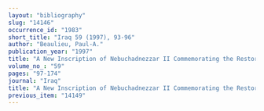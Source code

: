```yaml
---
layout: "bibliography"
slug: "14146"
occurrence_id: "1983"
short_title: "Iraq 59 (1997), 93-96"
author: "Beaulieu, Paul-A."
publication_year: "1997"
title: "A New Inscription of Nebuchadnezzar II Commemorating the Restoration of Emah in Babylon"
volume_no_: "59"
pages: "97-174"
journal: "Iraq"
title: "A New Inscription of Nebuchadnezzar II Commemorating the Restoration of Emah in Babylon"
previous_item: "14149"
---
```

